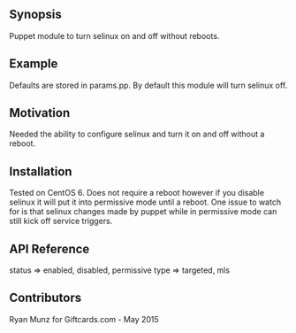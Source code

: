 ## Synopsis

Puppet module to turn selinux on and off without reboots.

## Example

Defaults are stored in params.pp. By default this module will turn selinux off.

## Motivation

Needed the ability to configure selinux and turn it on and off without a reboot.

## Installation

Tested on CentOS 6.
Does not require a reboot however if you disable selinux it will put it into permissive mode until a reboot. One issue to watch for is that selinux changes made by puppet while in permissive mode can still kick off service triggers.

## API Reference

status => enabled, disabled, permissive
type   => targeted, mls

## Contributors

Ryan Munz for Giftcards.com - May 2015

